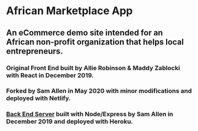 # African Marketplace App

## An eCommerce demo site intended for an African non-profit organization that helps local entrepreneurs.

### Original Front End built by Allie Robinson & Maddy Zablocki with React in December 2019.
### Forked by Sam Allen in May 2020 with minor modifications and deployed with Netlify.

### [Back End Server](https://github.com/allensam88/african-marketplace-server) built with Node/Express by Sam Allen in December 2019 and deployed with Heroku.
